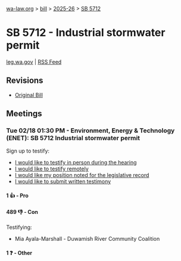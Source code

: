 [wa-law.org](/) > [bill](/bill/) > [2025-26](/bill/2025-26/) > [SB 5712](/bill/2025-26/sb/5712/)

# SB 5712 - Industrial stormwater permit
[leg.wa.gov](https://app.leg.wa.gov/billsummary?BillNumber=5712&Year=2025&Initiative=false) | [RSS Feed](./rss.xml)

## Revisions
* [Original Bill](1/)

## Meetings
### Tue 02/18 01:30 PM - Environment, Energy & Technology (ENET): SB 5712 Industrial stormwater permit
Sign up to testify:
* [I would like to testify in person during the hearing](https://app.leg.wa.gov/csi/Testifier/Add?chamber=House&mId=32816&aId=164214&caId=25823&tId=1)
* [I would like to testify remotely](https://app.leg.wa.gov/csi/Testifier/Add?chamber=House&mId=32816&aId=164214&caId=25823&tId=2)
* [I would like my position noted for the legislative record](https://app.leg.wa.gov/csi/Testifier/Add?chamber=House&mId=32816&aId=164214&caId=25823&tId=3)
* [I would like to submit written testimony](https://app.leg.wa.gov/csi/Testifier/Add?chamber=House&mId=32816&aId=164214&caId=25823&tId=4)

#### 1 👍 - Pro

#### 489 👎 - Con
Testifying:
* Mia Ayala-Marshall - Duwamish River Community Coalition

#### 1 ❓ - Other
